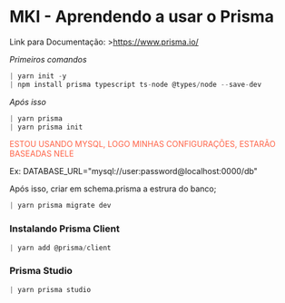 # MKI - Aprendendo a usar o Prisma
Link para Documentação:
    >https://www.prisma.io/

*Primeiros comandos*
```js
| yarn init -y
| npm install prisma typescript ts-node @types/node --save-dev
```

*Após isso*
```js
| yarn prisma
| yarn prisma init
```

<p style="color: tomato;">ESTOU USANDO MYSQL, LOGO MINHAS CONFIGURAÇÕES, ESTARÃO BASEADAS NELE</p>
<p>Ex: DATABASE_URL="mysql://user:password@localhost:0000/db"</p>

Após isso, criar em schema.prisma a estrura do banco;
```js
| yarn prisma migrate dev
```


### Instalando Prisma Client
```js
| yarn add @prisma/client
```

### Prisma Studio
```js
| yarn prisma studio
```
